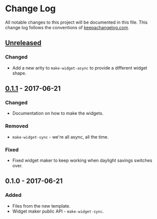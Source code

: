 # Change Log
All notable changes to this project will be documented in this file. This change log follows the conventions of [keepachangelog.com](http://keepachangelog.com/).

## [Unreleased]
### Changed
- Add a new arity to `make-widget-async` to provide a different widget shape.

## [0.1.1] - 2017-06-21
### Changed
- Documentation on how to make the widgets.

### Removed
- `make-widget-sync` - we're all async, all the time.

### Fixed
- Fixed widget maker to keep working when daylight savings switches over.

## 0.1.0 - 2017-06-21
### Added
- Files from the new template.
- Widget maker public API - `make-widget-sync`.

[Unreleased]: https://github.com/your-name/burndown/compare/0.1.1...HEAD
[0.1.1]: https://github.com/your-name/burndown/compare/0.1.0...0.1.1
